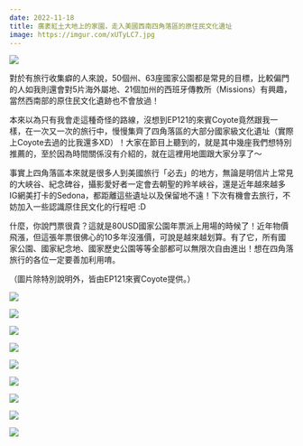 ```yaml
---
date: 2022-11-18
title: 廣袤紅土大地上的家園，走入美國西南四角落區的原住民文化遺址
image: https://imgur.com/xUTyLC7.jpg
---
```

![](https://imgur.com/xUTyLC7.jpg)

對於有旅行收集癖的人來說，50個州、63座國家公園都是常見的目標，比較偏門的人如我則還會對5片海外屬地、21個加州的西班牙傳教所（Missions）有興趣，當然西南部的原住民文化遺跡也不會放過！

本來以為只有我會走這種奇怪的路線，沒想到EP121的來賓Coyote竟然跟我一樣，在一次又一次的旅行中，慢慢集齊了四角落區的大部分國家級文化遺址（實際上Coyote去過的比我還多XD）！大家在節目上聽到的，就是其中幾座我們想特別推薦的，至於因為時間關係沒有介紹的，就在這裡用地圖跟大家分享了～

事實上四角落區本來就是很多人到美國旅行「必去」的地方，無論是明信片上常見的大峽谷、紀念碑谷，攝影愛好者一定會去朝聖的羚羊峽谷，還是近年越來越多IG網美打卡的Sedona，都距離這些遺址以及保留地不遠！下次有機會去旅行，不妨加入一些認識原住民文化的行程吧 :D

什麼，你說門票很貴？這就是80USD國家公園年票派上用場的時候了！近年物價飛漲，但這張年票很佛心的10多年沒漲價，可說是越來越划算。有了它，所有國家公園、國家紀念地、國家歷史公園等等全部都可以無限次自由進出！想在四角落旅行的各位一定要善加利用唷。

（圖片除特別說明外，皆由EP121來賓Coyote提供。）

![](https://imgur.com/efgASd7.jpg)

![](https://imgur.com/uVV0sXj.jpg)

![](https://imgur.com/hHGcqVo.jpg)

![](https://imgur.com/dWse3ez.jpg)

![](https://imgur.com/lv8qPVH.jpg)

![](https://imgur.com/gQAplZs.jpg)

![](https://imgur.com/jbGqnYb.jpg)

![](https://imgur.com/ri1AgQS.jpg)

![](https://imgur.com/iEOTwz3.jpg)
